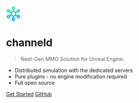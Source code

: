 
![logo](logo.png)
# channeld 

> Next-Gen MMO Solution for Unreal Engine.

- Distributed simulation with the dedicated servers
- Pure plugins - no engine modification required
- Full open source

[Get Started](#channeldue-plugin)
[GitHub](https://github.com/channeldorg/)
